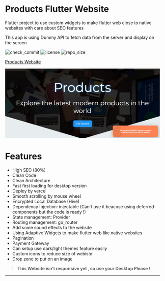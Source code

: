 # Products Flutter Website

Flutter project to use custom widgets to make flutter web close to native websites with care about SEO features

This app is using Dummy API to fetch data from the server and display on the screen



![check_commit](https://img.shields.io/github/checks-status/ABDULKARIMALBAIK/flutter_web_products/main?label=check_commit&logo=github&style=flat-square)
![license](https://img.shields.io/github/license/ABDULKARIMALBAIK/flutter_web_products?color=yellow&label=license&logo=github&style=flat-square)
![repo_size](https://img.shields.io/github/languages/code-size/ABDULKARIMALBAIK/flutter_web_products?color=red&label=repo_size&logo=github&style=flat-square)



[Products Website](https://products-gold.vercel.app/)



<div align="center">
<img src="https://github.com/ABDULKARIMALBAIK/flutter_web_products/raw/main/screenshots/products1.png" alt="photo1"/>
</div>



# Features

- High SEO (80%)
- Clean Code
- Clean Architecture
- Fast first loading for desktop version
- Deploy by vercel 
- Smooth scrolling by mouse wheel
- Encrypted Local Database (Hive)
- Dependency Injection: injectable (Can't use it beacuse using deferred-components but the code is ready !)
- State management: Provider
- Routing management: go_router
- Add some sound effects to the website
- Using Adaptive Widgets to make flutter web like native websites
- Pagination
- Payment Gateway
- Can setup use dark/light themes feature easily
- Custom icons to reduce size of webiste
- Drop zone to put on an image


> **This Website isn't responsive yet , so use your Desktop Please !**

---
